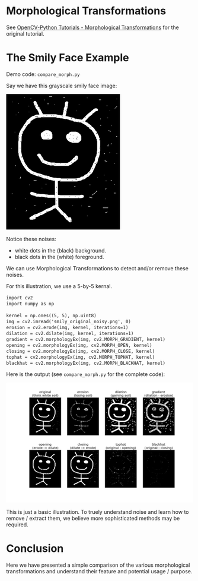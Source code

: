 # Morphological Transformations

See [OpenCV-Python Tutorials - Morphological Transformations](https://opencv-python-tutroals.readthedocs.org/en/latest/py_tutorials/py_imgproc/py_morphological_ops/py_morphological_ops.html#morphological-ops) for the original tutorial.

# The Smily Face Example

Demo code: `compare_morph.py`

Say we have this grayscale smily face image:

![smily_original_noisy.png](./screenshots/smily_original_noisy.png)

Notice these noises:

- white dots in the (black) background.
- black dots in the (white) foreground.

We can use Morphological Transformations to detect and/or remove these noises.

For this illustration, we use a 5-by-5 kernal.

```
import cv2
import numpy as np

kernel = np.ones((5, 5), np.uint8)
img = cv2.imread('smily_original_noisy.png', 0)
erosion = cv2.erode(img, kernel, iterations=1)
dilation = cv2.dilate(img, kernel, iterations=1)
gradient = cv2.morphologyEx(img, cv2.MORPH_GRADIENT, kernel)
opening = cv2.morphologyEx(img, cv2.MORPH_OPEN, kernel)
closing = cv2.morphologyEx(img, cv2.MORPH_CLOSE, kernel)
tophat = cv2.morphologyEx(img, cv2.MORPH_TOPHAT, kernel)
blackhat = cv2.morphologyEx(img, cv2.MORPH_BLACKHAT, kernel)
```

Here is the output (see `compare_morph.py` for the complete code):

![compare_morphology_options.png](./screenshots/compare_morphology_options.png)

This is just a basic illustration. To truely understand noise and learn how to remove / extract them, we believe more sophisticated methods may be required.

# Conclusion

Here we have presented a simple comparison of the various morphological transformations and understand their feature and potential usage / purpose.